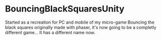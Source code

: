 # BouncingBlackSquaresUnity

Started as a recreation for PC and mobile of my micro-game Bouncing the black squares originally made with phaser, it's now going to be a completly different game... It has a different name now.
